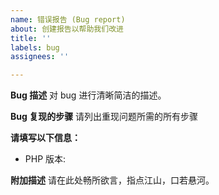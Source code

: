 ```yaml
---
name: 错误报告 (Bug report)
about: 创建报告以帮助我们改进
title: ''
labels: bug
assignees: ''

---
```


**Bug 描述**
对 bug 进行清晰简洁的描述。

**Bug 复现的步骤**
请列出重现问题所需的所有步骤

**请填写以下信息：**
 - PHP 版本: 

**附加描述**
请在此处畅所欲言，指点江山，口若悬河。

